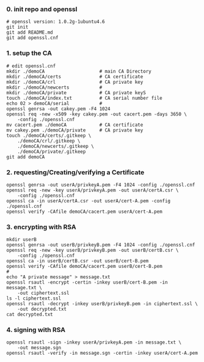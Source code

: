 
### 0. init repo and openssl

	# openssl version: 1.0.2g-1ubuntu4.6
	git init
	git add README.md
	git add openssl.cnf

### 1. setup the CA

	# edit openssl.cnf
	mkdir ./demoCA                    # main CA Directory
	mkdir ./demoCA/certs              # CA certificate
	mkdir ./demoCA/crl                # CA private key
	mkdir ./demoCA/newcerts           # 
	mkdir ./demoCA/private            # CA private keyS
	touch ./demoCA/index.txt          # CA serial number file
	echo 02 > demoCA/serial           #
	openssl genrsa -out cakey.pem -F4 1024
	openssl req -new -x509 -key cakey.pem -out cacert.pem -days 3650 \
		-config ./openssl.cnf
	mv cacert.pem ./demoCA            # CA certificate
	mv cakey.pem ./demoCA/private     # CA private key
	touch ./demoCA/certs/.gitkeep \
		./demoCA/crl/.gitkeep \
		./demoCA/newcerts/.gitkeep \
		./demoCA/private/.gitkeep
	git add demoCA

### 2. requesting/Creating/verifying a Certificate

	openssl genrsa -out userA/privkeyA.pem -F4 1024 -config ./openssl.cnf
	openssl req -new -key userA/privkeyA.pem -out userA/certA.csr \
		-config ./openssl.cnf
	openssl ca -in userA/certA.csr -out userA/cert-A.pem -config ./openssl.cnf
	openssl verify -CAfile demoCA/cacert.pem userA/cert-A.pem

### 3. encrypting with RSA

	mkdir userB
	openssl genrsa -out userB/privkeyB.pem -F4 1024 -config ./openssl.cnf
	openssl req -new -key userB/privkeyB.pem -out userB/certB.csr \
		-config ./openssl.cnf
	openssl ca -in userB/certB.csr -out userB/cert-B.pem
	openssl verify -CAfile demoCA/cacert.pem userB/cert-B.pem
	#
	echo "A private message" > message.txt
	openssl rsautl -encrypt -certin -inkey userB/cert-B.pem -in message.txt \
		-out ciphertext.ssl
	ls -l ciphertext.ssl
	openssl rsautl -decrypt -inkey userB/privkeyB.pem -in ciphertext.ssl \
		-out decrypted.txt
	cat decrypted.txt

### 4. signing with RSA

	openssl rsautl -sign -inkey userA/privkeyA.pem -in message.txt \
		-out message.sgn
	openssl rsautl -verify -in message.sgn -certin -inkey userA/cert-A.pem

